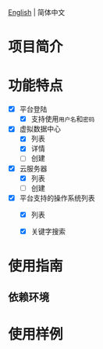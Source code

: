 [English](./README.md) | 简体中文

# 项目简介

# 功能特点

- [x] 平台登陆
  - [x] 支持使用`用户名`和`密码`
- [x] 虚拟数据中心
  - [x] 列表
  - [x] 详情
  - [ ] 创建
- [x] 云服务器
  - [x] 列表
  - [ ] 创建
- [x] 平台支持的操作系统列表
  - [x] 列表
  - [x] 关键字搜索


# 使用指南

## 依赖环境

# 使用样例
